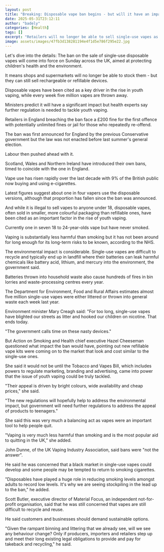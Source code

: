 ```yaml
---
layout: post
title: "Breaking: Disposable vape ban begins - but will it have an impact?"
date: 2025-05-31T23:12:11
author: "badely"
categories: [Health]
tags: []
excerpt: "Retailers will no longer be able to sell single-use vapes as new laws come into force across the UK."
image: assets/images/47fb3d138281194e4f1d5e786f295e22.jpg
---
```


Let's dive into the details: The ban on the sale of single-use disposable vapes will come into force on Sunday across the UK, aimed at protecting children's health and the environment. 

It means shops and supermarkets will no longer be able to stock them -  but they can still sell rechargeable or refillable devices. 

Disposable vapes have been cited as a key driver in the rise in youth vaping, while every week five million vapes are thrown away.

Ministers predict it will have a significant impact but health experts say further regulation is needed to tackle youth vaping.

Retailers in England breaching the ban face a £200 fine for the first offence with potentially unlimited fines or jail for those who repeatedly re-offend.

The ban was first announced for England by the previous Conservative government but the law was not enacted before last summer's general election.

Labour then pushed ahead with it. 

Scotland, Wales and Northern Ireland have introduced their own bans, timed to coincide with the one in England.

Vape use has risen rapidly over the last decade with 9% of the British public now buying and using e-cigarettes.

Latest figures suggest about one in four vapers use the disposable versions,  although that proportion has fallen since the ban was announced.

And while it is illegal to sell vapes to anyone under 18, disposable vapes, often sold in smaller, more colourful packaging than refillable ones, have been cited as an important factor in the rise of youth vaping.

Currently one in seven 18 to 24-year-olds vape but have never smoked.

Vaping is substantially less harmful than smoking but it has not been around for long enough for its long-term risks to be known, according to the NHS.

The environmental impact is considerable. Single-use vapes are difficult to recycle and typically end up in landfill where their batteries can leak harmful chemicals like battery acid, lithium, and mercury into the environment, the government said.

Batteries thrown into household waste also cause hundreds of fires in bin lorries and waste-processing centres every year.

The Department for Environment, Food and Rural Affairs estimates almost five million single-use vapes were either littered or thrown into general waste each week last year.

Environment minister Mary Creagh said: "For too long, single-use vapes have blighted our streets as litter and hooked our children on nicotine. That ends today.

"The government calls time on these nasty devices."

But Action on Smoking and Health chief executive Hazel Cheeseman questioned what impact the ban would have, pointing out new refillable vape kits were coming on to the market that look and cost similar to the single-use ones.

She said it would not be until the Tobacco and Vapes Bill, which includes powers to regulate marketing, branding and advertising, came into power that the issue of youth vaping could be truly tackled.

"Their appeal is driven by bright colours, wide availability and cheap prices," she said.

"The new regulations will hopefully help to address the environmental impact, but government will need further regulations to address the appeal of products to teenagers."

She said this was very much a balancing act as vapes were an important tool to help people quit.

"Vaping is very much less harmful than smoking and is the most popular aid to quitting in the UK," she added. 

John Dunne, of the UK Vaping Industry Association, said bans were "not the answer".

He said he was concerned that a black market in single-use vapes could develop and some people may be tempted to return to smoking cigarettes.

"Disposables have played a huge role in reducing smoking levels amongst adults to record low levels. It's why we are seeing stockpiling in the lead up to the ban," he added.

Scott Butler, executive director of Material Focus, an independent not-for-profit organisation, said that he was still concerned that vapes are still difficult to recycle and reuse. 

He said customers and businesses should demand sustainable options. 

"Given the rampant binning and littering that we already see, will we see any behaviour change? Only if producers, importers and retailers step up and meet their long existing legal obligations to provide and pay for takeback and recycling," he said. 

